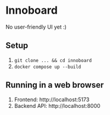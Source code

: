 # Innoboard

No user-friendly UI yet :)

## Setup

1. `git clone ... && cd innoboard`
2. `docker compose up --build`

## Running in a web browser

1. Frontend: http://localhost:5173  
2. Backend API: http://localhost:8000
